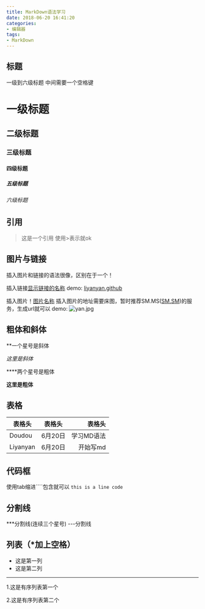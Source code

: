 ```yaml
---
title: MarkDown语法学习
date: 2018-06-20 16:41:20
categories:
- 编辑器
tags:
- MarkDown
---
```

## 标题

一级到六级标题 中间需要一个空格键
# 一级标题
## 二级标题
### 三级标题
#### 四级标题
##### 五级标题
###### 六级标题

## 引用

>这是一个引用 使用>表示就ok

## 图片与链接

插入图片和链接的语法很像，区别在于一个！

插入链接[显示链接的名称](网址)
demo: [liyanyan.github](https://github.com/liyanyan1994)

插入图片！[图片名称](网址)
插入图片的地址需要床图，暂时推荐SM.MS([SM.SM](https://sm.ms))的服务，生成url就可以
demo: ![yan.jpg](https://i.loli.net/2018/06/20/5b2a189ad670d.jpg)

## 粗体和斜体

**一个星号是斜体

*这里是斜体*

****两个星号是粗体

**这里是粗体**

## 表格

| 表格头 | 表格头 | 表格头 | 
| ----- | :----: | -----: |
| Doudou | 6月20日 | 学习MD语法 |
| Liyanyan | 6月20日 | 开始写md |


## 代码框

使用tab缩进````包含就可以
`this is a line code`

## 分割线

***分割线(连续三个星号)
---分割线

## 列表（*加上空格）
* 这是第一列
* 这是第二列

***

1.这是有序列表第一个

2.这是有序列表第二个






